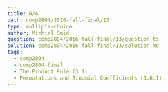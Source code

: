 ```yaml
---
title: N/A
path: comp2804/2016-fall-final/13
type: multiple-choice
author: Michiel Smid
question: comp2804/2016-fall-final/13/question.ts
solution: comp2804/2016-fall-final/13/solution.md
tags:
  - comp2804
  - comp2804-final
  - The Product Rule (3.1)
  - Permutations and Binomial Coefficients (3.6.1)
---
```


